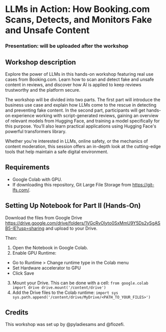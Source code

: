 # LLMs in Action: How Booking.com Scans, Detects, and Monitors Fake and Unsafe Content
### Presentation: will be uploaded after the workshop

## Workshop description
Explore the power of LLMs in this hands-on workshop featuring real use cases from Booking.com. Learn how to scan and detect fake and unsafe content in reviews, and discover how AI is applied to keep reviews trustworthy and the platform secure. 

The workshop will be divided into two parts. The first part will introduce the business use case and explain how LLMs come to the rescue in detecting and preventing fake content. In the second part, participants will get hands-on experience working with script-generated reviews, gaining an overview of relevant models from Hugging Face, and training a model specifically for this purpose. You’ll also learn practical applications using Hugging Face's powerful transformers library.

Whether you're interested in LLMs, online safety, or the mechanics of content moderation, this session offers an in-depth look at the cutting-edge tools that help maintain a safe digital environment.

## Requirements
- Google Colab with GPU.
- If downloading this repository, Git Large File Storage from https://git-lfs.com/.
  
## Setting Up Notebook for Part II (Hands-On)

Download the files from Google Drive https://drive.google.com/drive/folders/1VGcRvOlyto0SxMmU9Y5Ds2ySgASB5-IE?usp=sharing and upload to your Drive. 

Then:
1. Open the Notebook in Google Colab.
2. Enable GPU Runtime:
- Go to Runtime > Change runtime type in the Colab menu
- Set Hardware accelerator to GPU
- Click Save
3. Mount your Drive. This can be done with a cell:
  `from google.colab import drive
  drive.mount('/content/drive')`
4. Add the Drive files to the Colab runtime:
  `import sys
  sys.path.append('/content/drive/MyDrive/<PATH_TO_YOUR_FILES>')`
 
## Credits
This workshop was set up by @pyladiesams and @flozefi.
